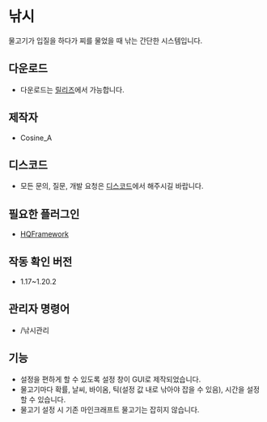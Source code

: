 # 낚시
물고기가 입질을 하다가 찌를 물었을 때 낚는 간단한 시스템입니다.

## 다운로드
* 다운로드는 [릴리즈](https://github.com/HQService/HQFishing/releases)에서 가능합니다.

## 제작자
* Cosine_A

## 디스코드
* 모든 문의, 질문, 개발 요청은 [디스코드](https://discord.gg/hUkaca9ZQu)에서 해주시길 바랍니다.

## 필요한 플러그인
*  [HQFramework](https://github.com/HQService/HQFramework)

## 작동 확인 버전
* 1.17~1.20.2

## 관리자 명령어
* /낚시관리

## 기능
* 설정을 편하게 할 수 있도록 설정 창이 GUI로 제작되었습니다.
* 물고기마다 확률, 날씨, 바이옴, 틱(설정 값 내로 낚아야 잡을 수 있음), 시간을 설정할 수 있습니다.
* 물고기 설정 시 기존 마인크래프트 물고기는 잡히지 않습니다.
